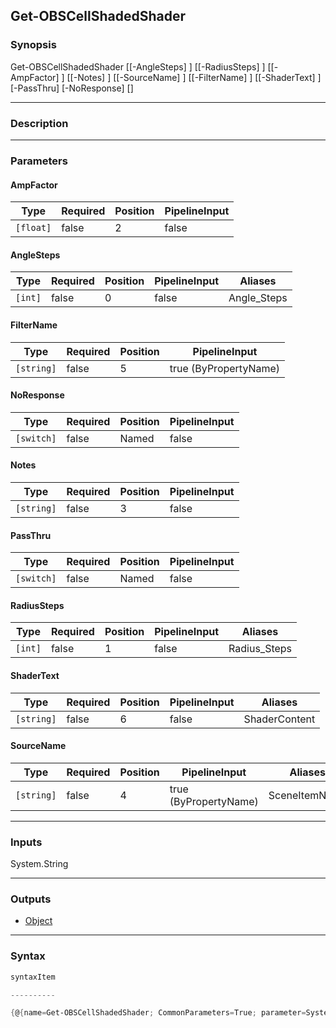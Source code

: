 Get-OBSCellShadedShader
-----------------------

### Synopsis

Get-OBSCellShadedShader [[-AngleSteps] <int>] [[-RadiusSteps] <int>] [[-AmpFactor] <float>] [[-Notes] <string>] [[-SourceName] <string>] [[-FilterName] <string>] [[-ShaderText] <string>] [-PassThru] [-NoResponse] [<CommonParameters>]

---

### Description

---

### Parameters
#### **AmpFactor**

|Type     |Required|Position|PipelineInput|
|---------|--------|--------|-------------|
|`[float]`|false   |2       |false        |

#### **AngleSteps**

|Type   |Required|Position|PipelineInput|Aliases    |
|-------|--------|--------|-------------|-----------|
|`[int]`|false   |0       |false        |Angle_Steps|

#### **FilterName**

|Type      |Required|Position|PipelineInput        |
|----------|--------|--------|---------------------|
|`[string]`|false   |5       |true (ByPropertyName)|

#### **NoResponse**

|Type      |Required|Position|PipelineInput|
|----------|--------|--------|-------------|
|`[switch]`|false   |Named   |false        |

#### **Notes**

|Type      |Required|Position|PipelineInput|
|----------|--------|--------|-------------|
|`[string]`|false   |3       |false        |

#### **PassThru**

|Type      |Required|Position|PipelineInput|
|----------|--------|--------|-------------|
|`[switch]`|false   |Named   |false        |

#### **RadiusSteps**

|Type   |Required|Position|PipelineInput|Aliases     |
|-------|--------|--------|-------------|------------|
|`[int]`|false   |1       |false        |Radius_Steps|

#### **ShaderText**

|Type      |Required|Position|PipelineInput|Aliases      |
|----------|--------|--------|-------------|-------------|
|`[string]`|false   |6       |false        |ShaderContent|

#### **SourceName**

|Type      |Required|Position|PipelineInput        |Aliases      |
|----------|--------|--------|---------------------|-------------|
|`[string]`|false   |4       |true (ByPropertyName)|SceneItemName|

---

### Inputs
System.String

---

### Outputs
* [Object](https://learn.microsoft.com/en-us/dotnet/api/System.Object)

---

### Syntax
```PowerShell
syntaxItem
```
```PowerShell
----------
```
```PowerShell
{@{name=Get-OBSCellShadedShader; CommonParameters=True; parameter=System.Object[]}}
```
